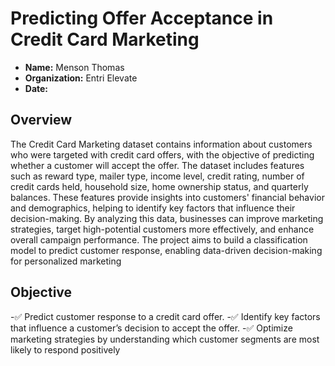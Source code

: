 # Predicting Offer Acceptance in Credit Card Marketing 
- **Name:** Menson Thomas
- **Organization:** Entri Elevate
- **Date:** 

## Overview
The Credit Card Marketing dataset contains information about customers who were targeted with credit card offers, with the objective of predicting whether a customer will accept the offer. The dataset includes features such as reward type, mailer type, income level, credit rating, number of credit cards held, household size, home ownership status, and quarterly balances. These features provide insights into customers' financial behavior and demographics, helping to identify key factors that influence their decision-making. By analyzing this data, businesses can improve marketing strategies, target high-potential customers more effectively, and enhance overall campaign performance. The project aims to build a classification model to predict customer response, enabling data-driven decision-making for personalized marketing

## Objective
-✅ Predict customer response to a credit card offer.
-✅ Identify key factors that influence a customer’s decision to accept the offer.
-✅ Optimize marketing strategies by understanding which customer segments are most likely to respond positively

